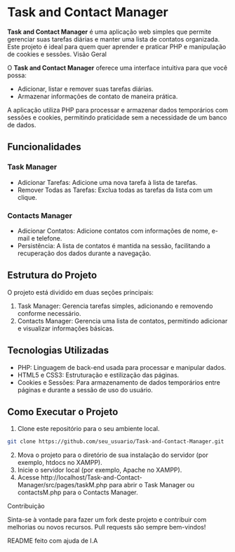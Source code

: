 # Task and Contact Manager 

**Task and Contact Manager** é uma aplicação web simples que permite gerenciar suas tarefas diárias e manter uma lista de contatos organizada. Este projeto é ideal para quem quer aprender e praticar PHP e manipulação de cookies e sessões.
Visão Geral

O **Task and Contact Manager** oferece uma interface intuitiva para que você possa:
  
  - Adicionar, listar e remover suas tarefas diárias.
  - Armazenar informações de contato de maneira prática.

A aplicação utiliza PHP para processar e armazenar dados temporários com sessões e cookies, permitindo praticidade sem a necessidade de um banco de dados.

## Funcionalidades
### Task Manager

- Adicionar Tarefas: Adicione uma nova tarefa à lista de tarefas.
- Remover Todas as Tarefas: Exclua todas as tarefas da lista com um clique.   

### Contacts Manager

- Adicionar Contatos: Adicione contatos com informações de nome, e-mail e telefone.
- Persistência: A lista de contatos é mantida na sessão, facilitando a recuperação dos dados durante a navegação.

## Estrutura do Projeto

O projeto está dividido em duas seções principais:

1. Task Manager: Gerencia tarefas simples, adicionando e removendo conforme necessário.
2.  Contacts Manager: Gerencia uma lista de contatos, permitindo adicionar e visualizar informações básicas.

## Tecnologias Utilizadas

-   PHP: Linguagem de back-end usada para processar e manipular dados.
-   HTML5 e CSS3: Estruturação e estilização das páginas.
-   Cookies e Sessões: Para armazenamento de dados temporários entre páginas e durante a sessão de uso do usuário.

## Como Executar o Projeto

1. Clone este repositório para o seu ambiente local.
  ```bash
  git clone https://github.com/seu_usuario/Task-and-Contact-Manager.git
  ```
2. Mova o projeto para o diretório de sua instalação do servidor (por exemplo, htdocs no XAMPP).
3. Inicie o servidor local (por exemplo, Apache no XAMPP).
4. Acesse http://localhost/Task-and-Contact-Manager/src/pages/taskM.php para abrir o Task Manager ou contactsM.php para o Contacts Manager.

Contribuição

Sinta-se à vontade para fazer um fork deste projeto e contribuir com melhorias ou novos recursos. Pull requests são sempre bem-vindos!

README feito com ajuda de I.A
